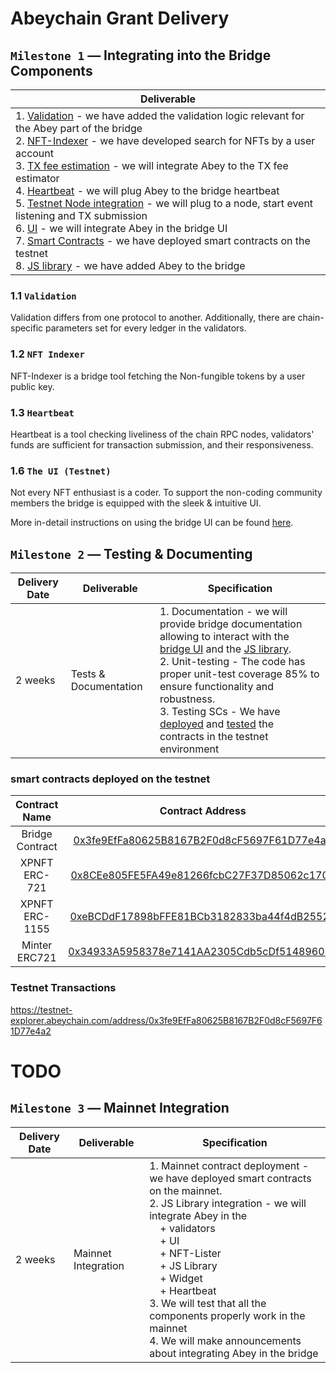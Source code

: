 # Abeychain Grant Delivery

## `Milestone 1` — Integrating into the Bridge Components
| Deliverable |
|-|
| 1. [Validation](#11-validation) - we have added the validation logic relevant for the Abey part of the bridge<br/>2. [NFT-Indexer](#12-nft-indexer) - we have developed search for NFTs by a user account <br/>3. [TX fee estimation](https://github.com/XP-NETWORK/exchange-rate/search?q=abey) - we will integrate Abey to the TX fee estimator<br/>4. [Heartbeat](#13-heartbeat) - we will plug Abey to the bridge heartbeat<br/>5. [Testnet Node integration](https://github.com/XP-NETWORK/xpjs/blob/secretjs/src/consts.ts#L56) - we will plug to a node, start event listening and TX submission<br/>6. [UI](#16-the-ui-testnet) - we will integrate Abey in the bridge UI<br/>7. [Smart Contracts](https://github.com/XP-NETWORK/xpjs/blob/secretjs/src/factory/factories.ts#L138-L143) - we have deployed smart contracts on the testnet<br/>8. [JS library](https://github.com/XP-NETWORK/xpjs/search?q=abey) - we have added Abey to the bridge|

### 1.1 `Validation`

Validation differs from one protocol to another. Additionally, there are chain-specific parameters set for every ledger in the validators.

### 1.2 `NFT Indexer`

NFT-Indexer is a bridge tool fetching the Non-fungible tokens by a user public key.

### 1.3 `Heartbeat`

Heartbeat is a tool checking liveliness of the chain RPC nodes, validators' funds are sufficient for transaction submission, and their responsiveness.

### 1.6 `The UI (Testnet)`

Not every NFT enthusiast is a coder. To support the non-coding community members the bridge is equipped with the sleek & intuitive UI.

More in-detail instructions on using the bridge UI can be found [here](./ui_tutorial.md).

## `Milestone 2` — Testing & Documenting

| Delivery Date | Deliverable | Specification |
|-|-|-|
| 2 weeks | Tests & Documentation | 1. Documentation - we will provide bridge documentation allowing to interact with the [bridge UI](./ui_tutorial.md) and the [JS library](./js_library_tutorial.md).<br/>2. Unit-testing - The code has proper unit-test coverage 85% to ensure functionality and robustness.<br/>3. Testing SCs - We have [deployed](#smart-contracts-deployed-on-the-testnet) and [tested](#testnet-transactions) the contracts in the testnet environment|

### smart contracts deployed on the testnet

|Contract Name|Contract Address|
|:-:|:-:|
|Bridge Contract|[0x3fe9EfFa80625B8167B2F0d8cF5697F61D77e4a2](https://testnet-explorer.abeychain.com/address/0x3fe9EfFa80625B8167B2F0d8cF5697F61D77e4a2)|
|XPNFT ERC-721|[0x8CEe805FE5FA49e81266fcbC27F37D85062c1707](https://testnet-explorer.abeychain.com/address/0x8CEe805FE5FA49e81266fcbC27F37D85062c1707)|
|XPNFT ERC-1155|[0xeBCDdF17898bFFE81BCb3182833ba44f4dB25525](https://testnet-explorer.abeychain.com/address/0xeBCDdF17898bFFE81BCb3182833ba44f4dB25525)|
|Minter ERC721|[0x34933A5958378e7141AA2305Cdb5cDf514896035](https://testnet-explorer.abeychain.com/address/0x34933A5958378e7141AA2305Cdb5cDf514896035)|

### Testnet Transactions
https://testnet-explorer.abeychain.com/address/0x3fe9EfFa80625B8167B2F0d8cF5697F61D77e4a2

# TODO

## `Milestone 3` — Mainnet Integration

| Delivery Date | Deliverable | Specification |
|-|-|-|
| 2 weeks | Mainnet Integration | 1. Mainnet contract deployment - we have deployed smart contracts on the mainnet.<br/>2. JS Library integration - we will integrate Abey in the <br/>&nbsp;&nbsp;&nbsp;&nbsp;+ validators<br/>&nbsp;&nbsp;&nbsp;&nbsp;+ UI <br/>&nbsp;&nbsp;&nbsp;&nbsp;+ NFT-Lister<br/>&nbsp;&nbsp;&nbsp;&nbsp;+ JS Library<br/>&nbsp;&nbsp;&nbsp;&nbsp;+ Widget<br/>&nbsp;&nbsp;&nbsp;&nbsp;+ Heartbeat  <br/>3. We will test that all the components properly work in the mainnet <br/>4. We will make announcements about integrating Abey in the bridge|
